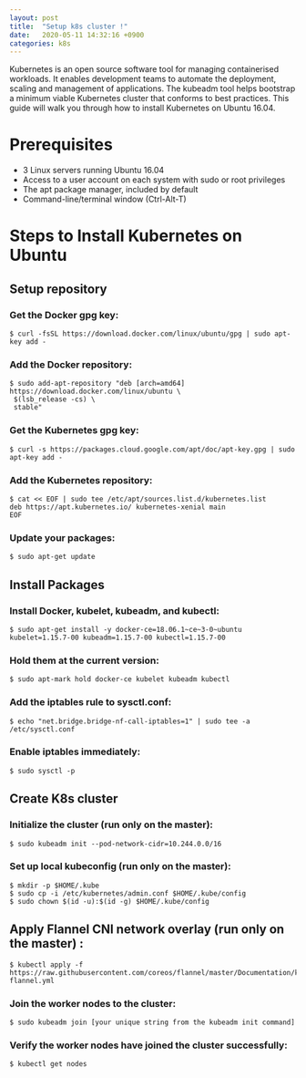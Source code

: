 ```yaml
---
layout: post
title:  "Setup k8s cluster !"
date:   2020-05-11 14:32:16 +0900
categories: k8s
---
```

Kubernetes is an open source software tool for managing containerised workloads. It enables development teams to automate the deployment, scaling and management of applications. The kubeadm tool helps bootstrap a minimum viable Kubernetes cluster that conforms to best practices. This guide will walk you through how to install Kubernetes on Ubuntu 16.04.


# Prerequisites
* 3 Linux servers running Ubuntu 16.04
* Access to a user account on each system with sudo or root privileges
* The apt package manager, included by default
* Command-line/terminal window (Ctrl-Alt-T)


# Steps to Install Kubernetes on Ubuntu
## Setup repository
### Get the Docker gpg key:
```
$ curl -fsSL https://download.docker.com/linux/ubuntu/gpg | sudo apt-key add -
```
### Add the Docker repository:
```
$ sudo add-apt-repository "deb [arch=amd64] https://download.docker.com/linux/ubuntu \
 $(lsb_release -cs) \
 stable"
```
### Get the Kubernetes gpg key:
```
$ curl -s https://packages.cloud.google.com/apt/doc/apt-key.gpg | sudo apt-key add -
```
### Add the Kubernetes repository:
```
$ cat << EOF | sudo tee /etc/apt/sources.list.d/kubernetes.list
deb https://apt.kubernetes.io/ kubernetes-xenial main
EOF
```
### Update your packages:
```
$ sudo apt-get update
```
## Install Packages
### Install Docker, kubelet, kubeadm, and kubectl:
```
$ sudo apt-get install -y docker-ce=18.06.1~ce~3-0~ubuntu kubelet=1.15.7-00 kubeadm=1.15.7-00 kubectl=1.15.7-00
```
### Hold them at the current version:
```
$ sudo apt-mark hold docker-ce kubelet kubeadm kubectl
```
### Add the iptables rule to sysctl.conf:
```
$ echo "net.bridge.bridge-nf-call-iptables=1" | sudo tee -a /etc/sysctl.conf
```
### Enable iptables immediately:
```
$ sudo sysctl -p
```

## Create K8s cluster
### Initialize the cluster (run only on the master):
```
$ sudo kubeadm init --pod-network-cidr=10.244.0.0/16
```
### Set up local kubeconfig (run only on the master):
```
$ mkdir -p $HOME/.kube
$ sudo cp -i /etc/kubernetes/admin.conf $HOME/.kube/config
$ sudo chown $(id -u):$(id -g) $HOME/.kube/config
```
## Apply Flannel CNI network overlay (run only on the master) :
```
$ kubectl apply -f https://raw.githubusercontent.com/coreos/flannel/master/Documentation/kube-flannel.yml
```
### Join the worker nodes to the cluster:
```
$ sudo kubeadm join [your unique string from the kubeadm init command]
```
### Verify the worker nodes have joined the cluster successfully:
```
$ kubectl get nodes
```
